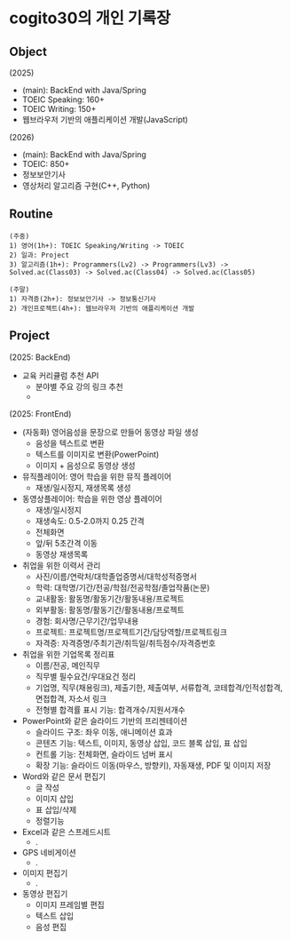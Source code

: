 # cogito30의 개인 기록장

## Object
(2025)
- (main): BackEnd with Java/Spring
- TOEIC Speaking: 160+
- TOEIC Writing: 150+
- 웹브라우저 기반의 애플리케이션 개발(JavaScript)

(2026)
- (main): BackEnd with Java/Spring
- TOEIC: 850+
- 정보보안기사
- 영상처리 알고리즘 구현(C++, Python)

## Routine
```
(주중)
1) 영어(1h+): TOEIC Speaking/Writing -> TOEIC
2) 일과: Project
3) 알고리즘(1h+): Programmers(Lv2) -> Programmers(Lv3) -> Solved.ac(Class03) -> Solved.ac(Class04) -> Solved.ac(Class05)

(주말)
1) 자격증(2h+): 정보보안기사 -> 정보통신기사
2) 개인프로젝트(4h+): 웹브라우저 기반의 애플리케이션 개발
```

## Project
(2025: BackEnd)
- 교육 커리큘럼 추천 API
  - 분야별 주요 강의 링크 추천
  - 

(2025: FrontEnd)
- (자동화) 영어음성을 문장으로 만들어 동영상 파일 생성
  - 음성을 텍스트로 변환
  - 텍스트를 이미지로 변환(PowerPoint)
  - 이미지 + 음성으로 동영상 생성
- 뮤직플레이어: 영어 학습을 위한 뮤직 플레이어
  - 재생/일시정지, 재생목록 생성
- 동영상플레이어: 학습을 위한 영상 플레이어
  - 재생/일시정지
  - 재생속도: 0.5-2.0까지 0.25 간격
  - 전체화면
  - 앞/뒤 5초간격 이동
  - 동영상 재생목록
- 취업을 위한 이력서 관리
  - 사진/이름/연락처/대학졸업증명서/대학성적증명서
  - 학력: 대학명/기간/전공/학점/전공학점/졸업작품(논문)
  - 교내활동: 활동명/활동기간/활동내용/프로젝트
  - 외부활동: 활동명/활동기간/활동내용/프로젝트
  - 경험: 회사명/근무기간/업무내용
  - 프로젝트: 프로젝트명/프로젝트기간/담당역할/프로젝트링크
  - 자격증: 자격증명/주최기관/취득일/취득점수/자격증번호
- 취업을 위한 기업목록 정리표
  - 이름/전공, 메인직무
  - 직무별 필수요건/우대요건 정리
  - 기업명, 직무(채용링크), 제출기한, 제출여부, 서류합격, 코테합격/인적성합격, 면접합격, 자소서 링크
  - 전형별 합격률 표시 기능: 합격개수/지원서개수
- PowerPoint와 같은 슬라이드 기반의 프리젠테이션
  - 슬라이드 구조: 좌우 이동, 애니메이션 효과
  - 콘텐츠 기능: 텍스트, 이미지, 동영상 삽입, 코드 블록 삽입, 표 삽입
  - 컨트롤 기능: 전체화면, 슬라이드 넘버 표시
  - 확장 기능: 슬라이드 이동(마우스, 방향키), 자동재생, PDF 및 이미지 저장
- Word와 같은 문서 편집기
  - 글 작성
  - 이미지 삽입
  - 표 삽입/삭제
  - 정렬기능
- Excel과 같은 스프레드시트
  - .
- GPS 네비게이션
  - .
- 이미지 편집기
  - .
- 동영상 편집기
  - 이미지 프레임별 편집
  - 텍스트 삽입
  - 음성 편집


